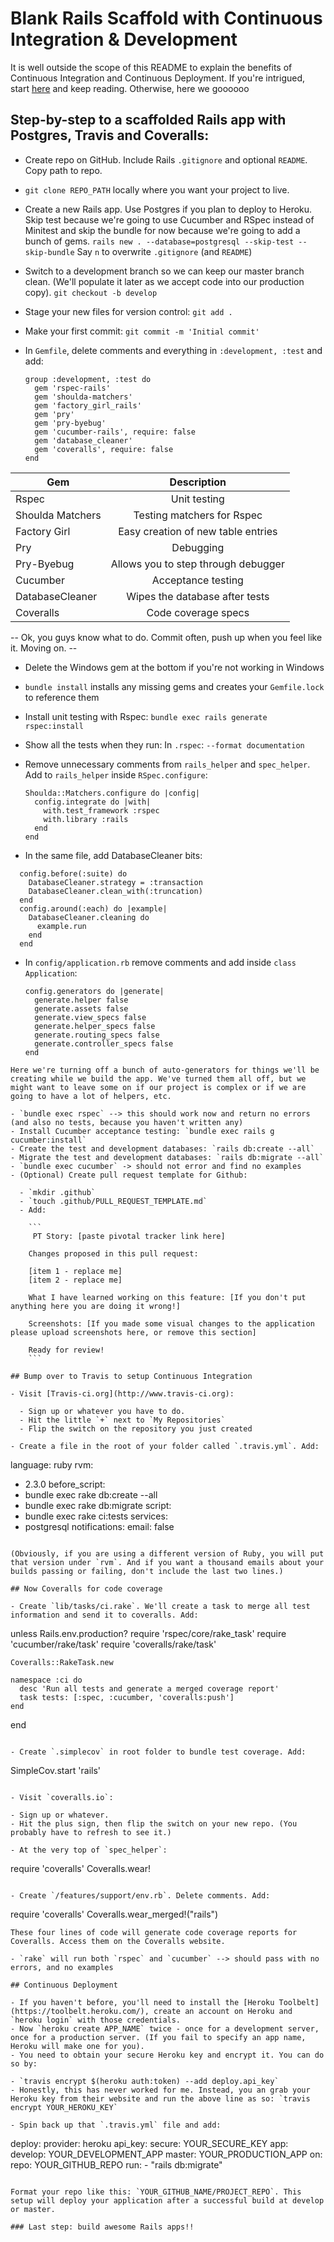# Blank Rails Scaffold with Continuous Integration & Development

It is well outside the scope of this README to explain the benefits of Continuous Integration and Continuous Deployment. If you're intrigued, start [here](http://www.agilemanifesto.org) and keep reading. Otherwise, here we goooooo

## Step-by-step to a scaffolded Rails app with Postgres, Travis and Coveralls:

- Create repo on GitHub. Include Rails `.gitignore` and optional `README`. Copy path to repo.
- `git clone REPO_PATH` locally where you want your project to live.
- Create a new Rails app. Use Postgres if you plan to deploy to Heroku. Skip test because we're going to use Cucumber and RSpec instead of Minitest and skip the bundle for now because we're going to add a bunch of gems. `rails new . --database=postgresql --skip-test --skip-bundle` Say `n` to overwrite `.gitignore` (and `README`)
- Switch to a development branch so we can keep our master branch clean. (We'll populate it later as we accept code into our production copy). `git checkout -b develop`
- Stage your new files for version control: `git add .`
- Make your first commit: `git commit -m 'Initial commit'`
- In `Gemfile`, delete comments and everything in `:development, :test` and add:

  ```
  group :development, :test do
    gem 'rspec-rails'
    gem 'shoulda-matchers'
    gem 'factory_girl_rails'
    gem 'pry'
    gem 'pry-byebug'
    gem 'cucumber-rails', require: false
    gem 'database_cleaner'
    gem 'coveralls', require: false
  end
  ```

Gem              |             Description
---------------- | :---------------------------------:
Rspec            |            Unit testing
Shoulda Matchers |     Testing matchers for Rspec
Factory Girl     | Easy creation of new table entries
Pry              |              Debugging
Pry-Byebug       | Allows you to step through debugger
Cucumber         |         Acceptance testing
DatabaseCleaner  |   Wipes the database after tests
Coveralls        |         Code coverage specs

-- Ok, you guys know what to do. Commit often, push up when you feel like it. Moving on. --

- Delete the Windows gem at the bottom if you're not working in Windows
- `bundle install` installs any missing gems and creates your `Gemfile.lock` to reference them
- Install unit testing with Rspec: `bundle exec rails generate rspec:install`
- Show all the tests when they run: In `.rspec`: `--format documentation`
- Remove unnecessary comments from `rails_helper` and `spec_helper`. Add to `rails_helper` inside `RSpec.configure`:

  ```
  Shoulda::Matchers.configure do |config|
    config.integrate do |with|
      with.test_framework :rspec
      with.library :rails
    end
  end
  ```
- In the same file, add DatabaseCleaner bits:
```  
  config.before(:suite) do
    DatabaseCleaner.strategy = :transaction
    DatabaseCleaner.clean_with(:truncation)
  end
  config.around(:each) do |example|
    DatabaseCleaner.cleaning do
      example.run
    end
  end
  ```

- In `config/application.rb` remove comments and add inside `class Application`:

  ```
  config.generators do |generate|
    generate.helper false
    generate.assets false
    generate.view_specs false
    generate.helper_specs false
    generate.routing_specs false
    generate.controller_specs false
  end
```
Here we're turning off a bunch of auto-generators for things we'll be creating while we build the app. We've turned them all off, but we might want to leave some on if our project is complex or if we are going to have a lot of helpers, etc.

- `bundle exec rspec` --> this should work now and return no errors (and also no tests, because you haven't written any)
- Install Cucumber acceptance testing: `bundle exec rails g cucumber:install`
- Create the test and development databases: `rails db:create --all`
- Migrate the test and development databases: `rails db:migrate --all`
- `bundle exec cucumber` -> should not error and find no examples
- (Optional) Create pull request template for Github:

  - `mkdir .github`
  - `touch .github/PULL_REQUEST_TEMPLATE.md`
  - Add:

    ```
     PT Story: [paste pivotal tracker link here]

    Changes proposed in this pull request:

    [item 1 - replace me]
    [item 2 - replace me]

    What I have learned working on this feature: [If you don't put anything here you are doing it wrong!]

    Screenshots: [If you made some visual changes to the application please upload screenshots here, or remove this section]

    Ready for review!
    ```

## Bump over to Travis to setup Continuous Integration

- Visit [Travis-ci.org](http://www.travis-ci.org):

  - Sign up or whatever you have to do.
  - Hit the little `+` next to `My Repositories`
  - Flip the switch on the repository you just created

- Create a file in the root of your folder called `.travis.yml`. Add:

  ```
  language: ruby
  rvm:
  - 2.3.0
  before_script:
  - bundle exec rake db:create --all
  - bundle exec rake db:migrate
  script:
  - bundle exec rake ci:tests
  services:
  - postgresql
  notifications:
    email: false
  ```

  (Obviously, if you are using a different version of Ruby, you will put that version under `rvm`. And if you want a thousand emails about your builds passing or failing, don't include the last two lines.)

## Now Coveralls for code coverage

- Create `lib/tasks/ci.rake`. We'll create a task to merge all test information and send it to coveralls. Add:

  ```
  unless Rails.env.production?
    require 'rspec/core/rake_task'
    require 'cucumber/rake/task'
    require 'coveralls/rake/task'

    Coveralls::RakeTask.new

    namespace :ci do
      desc 'Run all tests and generate a merged coverage report'
      task tests: [:spec, :cucumber, 'coveralls:push']
    end
  end
  ```

- Create `.simplecov` in root folder to bundle test coverage. Add:

  ```
  SimpleCov.start 'rails'
  ```

- Visit `coveralls.io`:

  - Sign up or whatever.
  - Hit the plus sign, then flip the switch on your new repo. (You probably have to refresh to see it.)

- At the very top of `spec_helper`:

  ```
  require 'coveralls'
  Coveralls.wear!
  ```

- Create `/features/support/env.rb`. Delete comments. Add:

  ```
  require 'coveralls'
  Coveralls.wear_merged!("rails")
  ```
  These four lines of code will generate code coverage reports for Coveralls. Access them on the Coveralls website.

- `rake` will run both `rspec` and `cucumber` --> should pass with no errors, and no examples

## Continuous Deployment

- If you haven't before, you'll need to install the [Heroku Toolbelt](https://toolbelt.heroku.com/), create an account on Heroku and `heroku login` with those credentials.
- Now `heroku create APP_NAME` twice - once for a development server, once for a production server. (If you fail to specify an app name, Heroku will make one for you).
- You need to obtain your secure Heroku key and encrypt it. You can do so by:

  - `travis encrypt $(heroku auth:token) --add deploy.api_key`
  - Honestly, this has never worked for me. Instead, you an grab your Heroku key from their website and run the above line as so: `travis encrypt YOUR_HEROKU_KEY`

- Spin back up that `.travis.yml` file and add:

  ```
  deploy:
    provider: heroku
    api_key:
      secure: YOUR_SECURE_KEY
    app:
      develop: YOUR_DEVELOPMENT_APP
      master: YOUR_PRODUCTION_APP
    on:
      repo: YOUR_GITHUB_REPO
    run:
      - "rails db:migrate"
  ```

  Format your repo like this: `YOUR_GITHUB_NAME/PROJECT_REPO`. This setup will deploy your application after a successful build at develop or master.

### Last step: build awesome Rails apps!!

